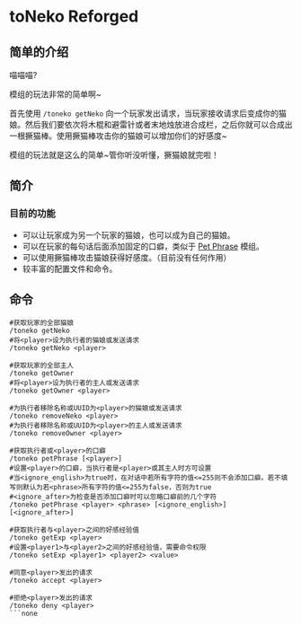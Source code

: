 # toNeko Reforged
## 简单的介绍
喵喵喵?

模组的玩法非常的简单啊~ 

首先使用 ```/toneko getNeko``` 向一个玩家发出请求，当玩家接收请求后变成你的猫娘。然后我们要依次将木棍和避雷针或者末地烛放进合成栏，之后你就可以合成出一根撅猫棒。使用撅猫棒攻击你的猫娘可以增加你们的好感度~

模组的玩法就是这么的简单~管你听没听懂，撅猫娘就完啦！

## 简介
### 目前的功能
- 可以让玩家成为另一个玩家的猫娘，也可以成为自己的猫娘。
- 可以在玩家的每句话后面添加固定的口癖，类似于 [Pet Phrase](https://www.mcmod.cn/class/7100.html) 模组。
- 可以使用撅猫棒攻击猫娘获得好感度。（目前没有任何作用）
- 较丰富的配置文件和命令。

## 命令
```mcfunction
#获取玩家的全部猫娘
/toneko getNeko
#将<player>设为执行者的猫娘或发送请求
/toneko getNeko <player>

#获取玩家的全部主人
/toneko getOwner
#将<player>设为执行者的主人或发送请求
/toneko getOwner <player>

#为执行者移除名称或UUID为<player>的猫娘或发送请求
/toneko removeNeko <player>
#为执行者移除名称或UUID为<player>的主人或发送请求
/toneko removeOwner <player>

#获取执行者或<player>的口癖
/toneko petPhrase [<player>]
#设置<player>的口癖，当执行者是<player>或其主人时方可设置
#当<ignore_english>为true时，在对话中若所有字符的值<=255则不会添加口癖。若不填写则默认为若<phrase>所有字符的值<=255为false，否则为true
#<ignore_after>为检查是否添加口癖时可以忽略口癖前的几个字符
/toneko petPhrase <player> <phrase> [<ignore_english>] [<ignore_after>]

#获取执行者与<player>之间的好感经验值
/toneko getExp <player>
#设置<player1>与<player2>之间的好感经验值，需要命令权限
/toneko setExp <player1> <player2> <value>

#同意<player>发出的请求
/toneko accept <player>

#拒绝<player>发出的请求
/toneko deny <player>
```none
